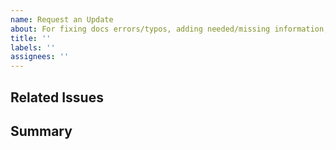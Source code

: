 ```yaml
---
name: Request an Update
about: For fixing docs errors/typos, adding needed/missing information, updating verbiage, deleting outdated info, etc.
title: ''
labels: ''
assignees: ''
---
```


## Related Issues
<!--
List any issues or tickets on other platforms that are associated with the request. For example, include a link to the issue tracking that feature in the Rancher repo, or list the Jira ticket number for the request.
-->

## Summary

<!--
Describe the requested update giving as much detail as possible. Please also list page link(s) in the current docs where the update applies.
-->
